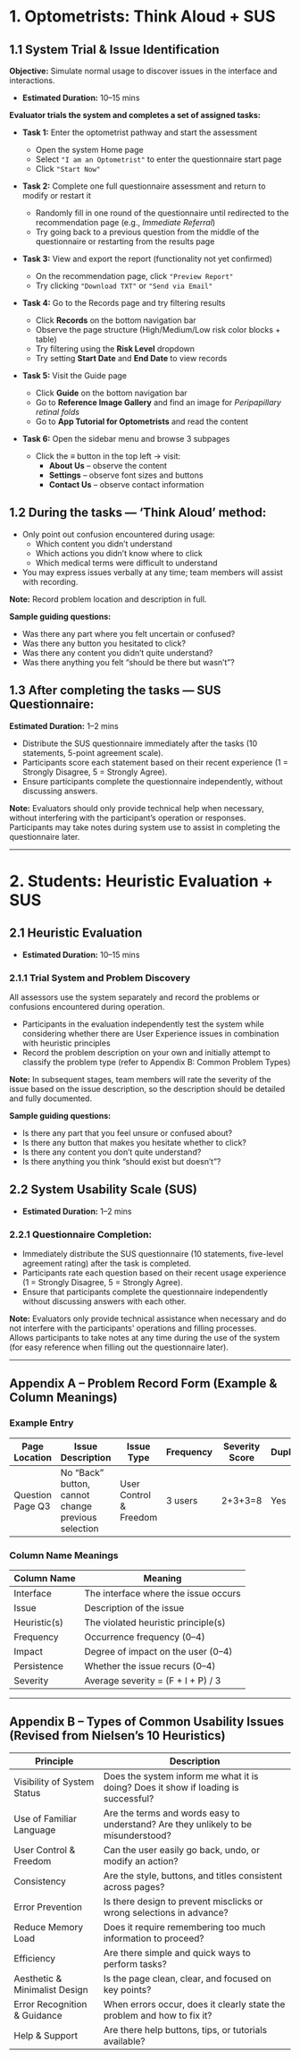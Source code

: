 # 1. Optometrists: Think Aloud + SUS

## 1.1 System Trial & Issue Identification
**Objective:** Simulate normal usage to discover issues in the interface and interactions.  
- **Estimated Duration:** 10–15 mins  

**Evaluator trials the system and completes a set of assigned tasks:**

- **Task 1:** Enter the optometrist pathway and start the assessment  
  - Open the system Home page  
  - Select `"I am an Optometrist"` to enter the questionnaire start page  
  - Click `"Start Now"`  

- **Task 2:** Complete one full questionnaire assessment and return to modify or restart it  
  - Randomly fill in one round of the questionnaire until redirected to the recommendation page (e.g., *Immediate Referral*)  
  - Try going back to a previous question from the middle of the questionnaire or restarting from the results page  

- **Task 3:** View and export the report (functionality not yet confirmed)  
  - On the recommendation page, click `"Preview Report"`  
  - Try clicking `"Download TXT"` or `"Send via Email"`  

- **Task 4:** Go to the Records page and try filtering results  
  - Click **Records** on the bottom navigation bar  
  - Observe the page structure (High/Medium/Low risk color blocks + table)  
  - Try filtering using the **Risk Level** dropdown  
  - Try setting **Start Date** and **End Date** to view records  

- **Task 5:** Visit the Guide page  
  - Click **Guide** on the bottom navigation bar  
  - Go to **Reference Image Gallery** and find an image for *Peripapillary retinal folds*  
  - Go to **App Tutorial for Optometrists** and read the content  

- **Task 6:** Open the sidebar menu and browse 3 subpages  
  - Click the **≡** button in the top left → visit:  
    - **About Us** – observe the content  
    - **Settings** – observe font sizes and buttons  
    - **Contact Us** – observe contact information  

## 1.2 During the tasks — ‘Think Aloud’ method:
- Only point out confusion encountered during usage:  
  - Which content you didn’t understand  
  - Which actions you didn’t know where to click  
  - Which medical terms were difficult to understand  
- You may express issues verbally at any time; team members will assist with recording.  

**Note:** Record problem location and description in full.  

**Sample guiding questions:**  
- Was there any part where you felt uncertain or confused?  
- Was there any button you hesitated to click?  
- Was there any content you didn’t quite understand?  
- Was there anything you felt “should be there but wasn’t”?  

## 1.3 After completing the tasks — SUS Questionnaire:
**Estimated Duration:** 1–2 mins  
- Distribute the SUS questionnaire immediately after the tasks (10 statements, 5-point agreement scale).  
- Participants score each statement based on their recent experience (1 = Strongly Disagree, 5 = Strongly Agree).  
- Ensure participants complete the questionnaire independently, without discussing answers.  

**Note:** Evaluators should only provide technical help when necessary, without interfering with the participant’s operation or responses.  
Participants may take notes during system use to assist in completing the questionnaire later.  

---

# 2. Students: Heuristic Evaluation + SUS

## 2.1 Heuristic Evaluation
- **Estimated Duration:** 10–15 mins  

### 2.1.1 Trial System and Problem Discovery
All assessors use the system separately and record the problems or confusions encountered during operation.  
- Participants in the evaluation independently test the system while considering whether there are User Experience issues in combination with heuristic principles  
- Record the problem description on your own and initially attempt to classify the problem type (refer to Appendix B: Common Problem Types)  

**Note:** In subsequent stages, team members will rate the severity of the issue based on the issue description, so the description should be detailed and fully documented.  

**Sample guiding questions:**  
- Is there any part that you feel unsure or confused about?  
- Is there any button that makes you hesitate whether to click?  
- Is there any content you don’t quite understand?  
- Is there anything you think “should exist but doesn’t”?  

## 2.2 System Usability Scale (SUS)
- **Estimated Duration:** 1–2 mins  

### 2.2.1 Questionnaire Completion:
- Immediately distribute the SUS questionnaire (10 statements, five-level agreement rating) after the task is completed.  
- Participants rate each question based on their recent usage experience (1 = Strongly Disagree, 5 = Strongly Agree).  
- Ensure that participants complete the questionnaire independently without discussing answers with each other.  

**Note:** Evaluators only provide technical assistance when necessary and do not interfere with the participants' operations and filling processes.  
Allows participants to take notes at any time during the use of the system (for easy reference when filling out the questionnaire later).  

---

## Appendix A – Problem Record Form (Example & Column Meanings)

### Example Entry
| Page Location     | Issue Description                                | Issue Type               | Frequency | Severity Score | Duplicate | Average Severity |
| ----------------- | ------------------------------------------------ | ------------------------ | --------- | -------------- | --------- | ---------------- |
| Question Page Q3  | No “Back” button, cannot change previous selection | User Control & Freedom   | 3 users   | 2+3+3=8         | Yes       | 8/3 = 2.67       |

### Column Name Meanings
| Column Name  | Meaning |
| ------------ | ------- |
| Interface    | The interface where the issue occurs |
| Issue        | Description of the issue |
| Heuristic(s) | The violated heuristic principle(s) |
| Frequency    | Occurrence frequency (0–4) |
| Impact       | Degree of impact on the user (0–4) |
| Persistence  | Whether the issue recurs (0–4) |
| Severity     | Average severity = (F + I + P) / 3 |

---

## Appendix B – Types of Common Usability Issues (Revised from Nielsen’s 10 Heuristics)

| Principle                   | Description |
| --------------------------- | ----------- |
| Visibility of System Status | Does the system inform me what it is doing? Does it show if loading is successful? |
| Use of Familiar Language    | Are the terms and words easy to understand? Are they unlikely to be misunderstood? |
| User Control & Freedom      | Can the user easily go back, undo, or modify an action? |
| Consistency                 | Are the style, buttons, and titles consistent across pages? |
| Error Prevention            | Is there design to prevent misclicks or wrong selections in advance? |
| Reduce Memory Load          | Does it require remembering too much information to proceed? |
| Efficiency                  | Are there simple and quick ways to perform tasks? |
| Aesthetic & Minimalist Design | Is the page clean, clear, and focused on key points? |
| Error Recognition & Guidance | When errors occur, does it clearly state the problem and how to fix it? |
| Help & Support              | Are there help buttons, tips, or tutorials available? |
